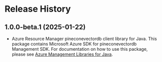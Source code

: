 # Release History

## 1.0.0-beta.1 (2025-01-22)

- Azure Resource Manager pineconevectordb client library for Java. This package contains Microsoft Azure SDK for pineconevectordb Management SDK. For documentation on how to use this package, please see [Azure Management Libraries for Java](https://aka.ms/azsdk/java/mgmt).
